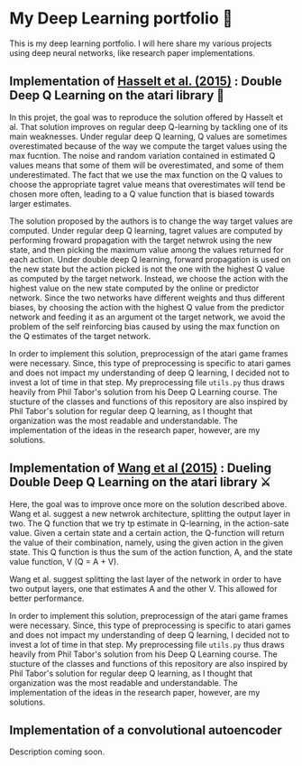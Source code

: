 # My Deep Learning portfolio 🧠
This is my deep learning portfolio. I will here share my various projects using deep neural networks, like research paper implementations.

## Implementation of [Hasselt et al. (2015)](https://arxiv.org/abs/1509.06461) : Double Deep Q Learning on the atari library :space_invader: 

In this projet, the goal was to reproduce the solution offered by Hasselt et al. That solution improves on regular deep Q-learning by tackling one of its main weaknesses. Under regular deep Q learning, Q values are sometimes overestimated because of the way we compute the target values using the max fucntion. The noise and random variation contained in estimated Q values means that some of them will be overestimated, and some of them underestimated. The fact that we use the max function on the Q values to choose the appropriate tagret value means that overestimates will tend be chosen more often, leading to a Q value function that is biased towards larger estimates.

The solution proposed by the authors is to change the way target values are computed. Under regular deep Q learning, tagret values are computed by performing froward propagation with the target netwrok using the new state, and then picking the maximum value among the values returned for each action. Under double deep Q learning, forward propagation is used on the new state but the action picked is not the one with the highest Q value as computed by the target network. Instead, we choose the action with the highest value on the new state computed by the online or predictor network. Since the two networks have different weights and thus different biases, by choosing the action with the highest Q value from the predictor network and feeding it as an argument ot the target network, we avoid the problem of the self reinforcing bias caused by using the max function on the Q estimates of the target network.

In order to implement this solution, preprocessign of the atari game frames were necessary. Since, this type of preprocessing is specific to atari games and does not impact my understanding of deep Q learning, I decided not to invest a lot of time in that step. My preprocessing file `utils.py` thus draws heavily from Phil Tabor's solution from his Deep Q Learning course. The stucture of the classes and functions of this repository are also inspired by Phil Tabor's solution for regular deep Q learning, as I thought that organization was the most readable and understandable. The implementation of the ideas in the research paper, however, are my solutions.

## Implementation of [Wang et al (2015)](https://arxiv.org/abs/1511.06581) : Dueling Double Deep Q Learning on the atari library ⚔️

Here, the goal was to improve once more on the solution described above. Wang et al. suggest a new netwrok architecture, splitting the output layer in two. The Q function that we try tp estimate in Q-learning, in the action-sate value. Given a certain state and a certain action, the Q-function will return the value of their combination, namely, using the given action in the given state. This Q function is thus the sum of the action function, A, and the state value function, V (Q = A + V). 

Wang et al. suggest splitting the last layer of the network in order to have two output layers, one that estimates A and the other V. This allowed for better performance.

In order to implement this solution, preprocessign of the atari game frames were necessary. Since, this type of preprocessing is specific to atari games and does not impact my understanding of deep Q learning, I decided not to invest a lot of time in that step. My preprocessing file `utils.py` thus draws heavily from Phil Tabor's solution from his Deep Q Learning course. The stucture of the classes and functions of this repository are also inspired by Phil Tabor's solution for regular deep Q learning, as I thought that organization was the most readable and understandable. The implementation of the ideas in the research paper, however, are my solutions.

## Implementation of a convolutional autoencoder 

Description coming soon.
